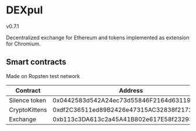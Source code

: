 # DEXpul
v0.7.1

Decentralized exchange for Ethereum and tokens implemented as extension for Chromium.

## Smart contracts
Made on Ropsten test network

| Contract      | Address                                    |
| ------------- | ------------------------------------------ |
| Silence token | 0x0442583d542A24ec73d55846F2164d6311934bA7 |
| CryptoKittens | 0xdf2C36511ed89B2426e47315AC32838f2172AC3d |
| Exchange      | 0xb113c3DA613c2a45A41B802e617E58f232934607 |
